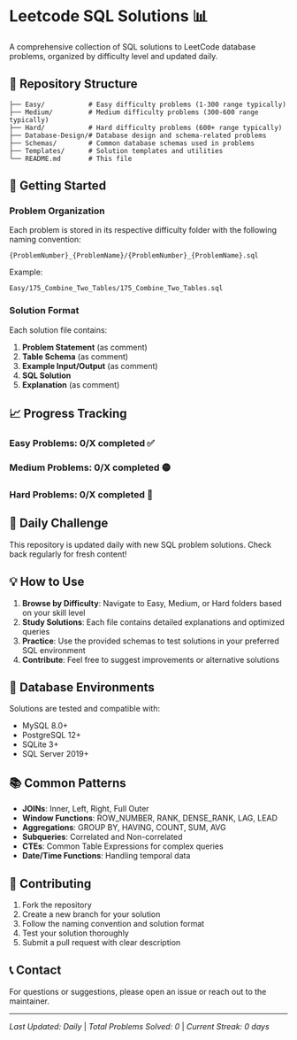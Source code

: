 # Leetcode SQL Solutions 📊

A comprehensive collection of SQL solutions to LeetCode database problems, organized by difficulty level and updated daily.

## 📁 Repository Structure

```
├── Easy/           # Easy difficulty problems (1-300 range typically)
├── Medium/         # Medium difficulty problems (300-600 range typically)
├── Hard/           # Hard difficulty problems (600+ range typically)
├── Database-Design/# Database design and schema-related problems
├── Schemas/        # Common database schemas used in problems
├── Templates/      # Solution templates and utilities
└── README.md       # This file
```

## 🚀 Getting Started

### Problem Organization
Each problem is stored in its respective difficulty folder with the following naming convention:
```
{ProblemNumber}_{ProblemName}/{ProblemNumber}_{ProblemName}.sql
```

Example:
```
Easy/175_Combine_Two_Tables/175_Combine_Two_Tables.sql
```

### Solution Format
Each solution file contains:
1. **Problem Statement** (as comment)
2. **Table Schema** (as comment)
3. **Example Input/Output** (as comment)
4. **SQL Solution**
5. **Explanation** (as comment)

## 📈 Progress Tracking

### Easy Problems: 0/X completed ✅
### Medium Problems: 0/X completed 🟡
### Hard Problems: 0/X completed 🔴

## 🎯 Daily Challenge

This repository is updated daily with new SQL problem solutions. Check back regularly for fresh content!

## 💡 How to Use

1. **Browse by Difficulty**: Navigate to Easy, Medium, or Hard folders based on your skill level
2. **Study Solutions**: Each file contains detailed explanations and optimized queries
3. **Practice**: Use the provided schemas to test solutions in your preferred SQL environment
4. **Contribute**: Feel free to suggest improvements or alternative solutions

## 🔧 Database Environments

Solutions are tested and compatible with:
- MySQL 8.0+
- PostgreSQL 12+
- SQLite 3+
- SQL Server 2019+

## 📚 Common Patterns

- **JOINs**: Inner, Left, Right, Full Outer
- **Window Functions**: ROW_NUMBER, RANK, DENSE_RANK, LAG, LEAD
- **Aggregations**: GROUP BY, HAVING, COUNT, SUM, AVG
- **Subqueries**: Correlated and Non-correlated
- **CTEs**: Common Table Expressions for complex queries
- **Date/Time Functions**: Handling temporal data

## 🤝 Contributing

1. Fork the repository
2. Create a new branch for your solution
3. Follow the naming convention and solution format
4. Test your solution thoroughly
5. Submit a pull request with clear description

## 📞 Contact

For questions or suggestions, please open an issue or reach out to the maintainer.

---
*Last Updated: Daily* | *Total Problems Solved: 0* | *Current Streak: 0 days*
